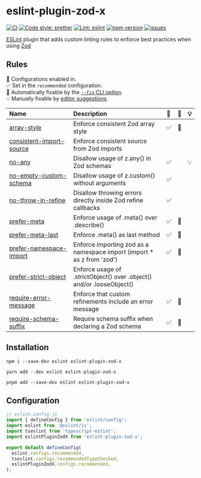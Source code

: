 # eslint-plugin-zod-x

[![CI][CIBadge]][CIURL]
[![Code style: prettier][CodeStyleBadge]][CodeStyleURL]
[![Lint: eslint][lintBadge]][lintURL]
[![npm version][npmVersionBadge]][npmVersionURL]
[![issues][issuesBadge]][issuesURL]

[CIBadge]: https://img.shields.io/github/actions/workflow/status/marcalexiei/eslint-plugin-zod-x/ci.yml?style=for-the-badge&logo=github&event=push&label=CI
[CIURL]: https://github.com/marcalexiei/eslint-plugin-zod-x/actions/workflows/CI.yml/badge.svg
[CodeStyleBadge]: https://img.shields.io/badge/code_style-prettier-ff69b4.svg?style=for-the-badge&logo=prettier
[CodeStyleURL]: https://prettier.io
[npmVersionBadge]: https://img.shields.io/npm/v/eslint-plugin-zod-x.svg?style=for-the-badge&logo=npm
[npmVersionURL]: https://www.npmjs.com/package/eslint-plugin-zod-x
[lintBadge]: https://img.shields.io/badge/lint-eslint-3A33D1?logo=eslint&style=for-the-badge
[lintURL]: https://eslint.org
[issuesBadge]: https://img.shields.io/github/issues/marcalexiei/eslint-plugin-zod-x.svg?style=for-the-badge
[issuesURL]: https://github.com/marcalexiei/eslint-plugin-zod-x/issues

[ESLint](https://eslint.org) plugin that adds custom linting rules to enforce best practices when using [Zod](https://github.com/colinhacks/zod)

## Rules

<!-- begin auto-generated rules list -->

💼 Configurations enabled in.\
✅ Set in the `recommended` configuration.\
🔧 Automatically fixable by the [`--fix` CLI option](https://eslint.org/docs/user-guide/command-line-interface#--fix).\
💡 Manually fixable by [editor suggestions](https://eslint.org/docs/latest/use/core-concepts#rule-suggestions).

| Name                                                               | Description                                                             | 💼  | 🔧  | 💡  |
| :----------------------------------------------------------------- | :---------------------------------------------------------------------- | :-- | :-- | :-- |
| [array-style](docs/rules/array-style.md)                           | Enforce consistent Zod array style                                      | ✅  | 🔧  |     |
| [consistent-import-source](docs/rules/consistent-import-source.md) | Enforce consistent source from Zod imports                              |     |     |     |
| [no-any](docs/rules/no-any.md)                                     | Disallow usage of z.any() in Zod schemas                                | ✅  |     | 💡  |
| [no-empty-custom-schema](docs/rules/no-empty-custom-schema.md)     | Disallow usage of z.custom() without arguments                          | ✅  |     |     |
| [no-throw-in-refine](docs/rules/no-throw-in-refine.md)             | Disallow throwing errors directly inside Zod refine callbacks           | ✅  |     |     |
| [prefer-meta](docs/rules/prefer-meta.md)                           | Enforce usage of .meta() over .describe()                               | ✅  | 🔧  |     |
| [prefer-meta-last](docs/rules/prefer-meta-last.md)                 | Enforce .meta() as last method                                          | ✅  | 🔧  |     |
| [prefer-namespace-import](docs/rules/prefer-namespace-import.md)   | Enforce importing zod as a namespace import (import \* as z from 'zod') | ✅  | 🔧  |     |
| [prefer-strict-object](docs/rules/prefer-strict-object.md)         | Enforce usage of .strictObject() over .object() and/or .looseObject()   |     |     |     |
| [require-error-message](docs/rules/require-error-message.md)       | Enforce that custom refinements include an error message                | ✅  | 🔧  |     |
| [require-schema-suffix](docs/rules/require-schema-suffix.md)       | Require schema suffix when declaring a Zod schema                       | ✅  | 🔧  |     |

<!-- end auto-generated rules list -->

## Installation

```shell
npm i --save-dev eslint eslint-plugin-zod-x
```

```shell
yarn add --dev eslint eslint-plugin-zod-x
```

```shell
pnpm add --save-dev eslint eslint-plugin-zod-x
```

## Configuration

```js
// eslint.config.js
import { defineConfig } from 'eslint/config';
import eslint from '@eslint/js';
import tseslint from 'typescript-eslint';
import eslintPluginZodX from 'eslint-plugin-zod-x';

export default defineConfig(
  eslint.configs.recommended,
  tseslint.configs.recommendedTypeChecked,
  eslintPluginZodX.configs.recommended,
);
```
